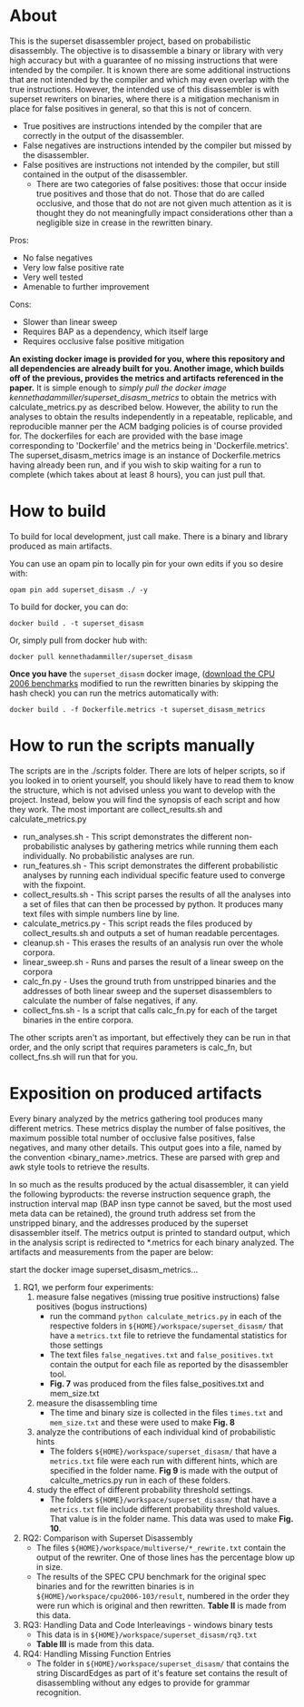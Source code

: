 # About

This is the superset disassembler project, based on probabilistic disassembly. The objective is to disassemble a binary or library with very high accuracy but with a guarantee of no missing instructions that were intended by the compiler. It is known there are some additional instructions that are not intended by the compiler and which may even overlap with the true instructions. However, the intended use of this disassembler is with superset rewriters on binaries, where there is a mitigation mechanism in place for false positives in general, so that this is not of concern.

* True positives are instructions intended by the compiler that are correctly in the output of the disassembler.
* False negatives are instructions intended by the compiler but missed by the disassembler.
* False positives are instructions not intended by the compiler, but still contained in the output of the disassembler. 
  * There are two categories of false positives: those that occur inside true positives and those that do not. Those that do are called occlusive, and those that do not are not given much attention as it is thought they do not meaningfully impact considerations other than a negligible size in crease in the rewritten binary.

Pros:
* No false negatives
* Very low false positive rate
* Very well tested
* Amenable to further improvement

Cons:
* Slower than linear sweep
* Requires BAP as a dependency, which itself large
* Requires occlusive false positive mitigation


**An existing docker image is provided for you, where this repository and all dependencies are already built for you. Another image, which builds off of the previous, provides the metrics and artifacts referenced in the paper.** It is simple enough to *simply pull the docker image kennethadammiller/superset_disasm_metrics* to obtain the metrics with calculate_metrics.py as described below. However, the ability to run the analyses to obtain the results independently in a repeatable, replicable, and reproducible manner per the ACM badging policies is of course provided for. The dockerfiles for each are provided with the base image corresponding to 'Dockerfile' and the metrics being in 'Dockerfile.metrics'. The superset_disasm_metrics image is an instance of Dockerfile.metrics having already been run, and if you wish to skip waiting for a run to complete (which takes about at least 8 hours), you can just pull that. 

# How to build

To build for local development, just call make. There is a binary and library produced as main artifacts.

You can use an opam pin to locally pin for your own edits if you so desire with:

`opam pin add superset_disasm ./ -y`

To build for docker, you can do:

`docker build . -t superset_disasm`

Or, simply pull from docker hub with:

`docker pull kennethadammiller/superset_disasm`

**Once you have** the `superset_disasm` docker image, ([download the CPU 2006 benchmarks](https://drive.google.com/open?id=1Pcqp7OfkTvlXn-rtIMDUPh4IjdBrixEs) modified to run the rewritten binaries by skipping the hash check) you can run the metrics automatically with:

`docker build . -f Dockerfile.metrics -t superset_disasm_metrics`


# How to run the scripts manually
The scripts are in the ./scripts folder. There are lots of helper scripts, so if you looked in to orient yourself, you should likely have to read them to know the structure, which is not advised unless you want to develop with the project. Instead, below you will find the synopsis of each script and how they work. The most important are collect_results.sh and calculate_metrics.py

* run_analyses.sh - This script demonstrates the different non-probabilistic analyses by gathering metrics while running them each individually. No probabilistic analyses are run.
* run_features.sh - This script demonstrates the different probabilistic analyses by running each individual specific feature used to converge with the fixpoint.
* collect_results.sh - This script parses the results of all the analyses into a set of files that can then be processed by python. It produces many text files with simple numbers line by line.
* calculate_metrics.py - This script reads the files produced by collect_results.sh and outputs a set of human readable percentages.
* cleanup.sh - This erases the results of an analysis run over the whole corpora.
* linear_sweep.sh - Runs and parses the result of a linear sweep on the corpora
* calc_fn.py - Uses the ground truth from unstripped binaries and the addresses of both linear sweep and the superset disassemblers to calculate the number of false negatives, if any.
* collect_fns.sh - Is a script that calls calc_fn.py for each of the target binaries in the entire corpora.

The other scripts aren't as important, but effectively they can be run in that order, and the only script that requires parameters is calc_fn, but collect_fns.sh will run that for you.

# Exposition on produced artifacts
Every binary analyzed by the metrics gathering tool produces many different metrics. These metrics display the number of false positives, the maximum possible total number of occlusive false positives, false negatives, and many other details. This output goes into a file, named by the convention <binary_name>.metrics. These are parsed with grep and awk style tools to retrieve the results.

In so much as the results produced by the actual disassembler, it can yield the following byproducts: the reverse instruction sequence graph, the instruction interval map (BAP insn type cannot be saved, but the most used meta data can be retained), the ground truth address set from the unstripped binary, and the addresses produced by the superset disassembler itself. The metrics output is printed to standard output, which in the analysis script is redirected to \*.metrics for each binary analyzed. The artifacts and measurements from the paper are below: 

start the docker image superset_disasm_metrics...

1. RQ1, we perform four experiments:  
   1. measure false negatives (missing true positive instructions) false positives (bogus instructions) 
       * run the command `python calculate_metrics.py` in each of the respective folders in `${HOME}/workspace/superset_disasm/` that have a `metrics.txt` file to retrieve the fundamental statistics for those settings
       * The text files `false_negatives.txt` and `false_positives.txt` contain the output for each file as reported by the disassembler tool.
       * **Fig. 7** was produced from the files false_positives.txt and mem_size.txt
   1. measure the disassembling time
       * The time and binary size is collected in the files `times.txt` and `mem_size.txt` and these were used to make **Fig. 8**
   1. analyze the contributions of each individual kind of probabilistic hints
       * The folders `${HOME}/workspace/superset_disasm/` that have a `metrics.txt` file were each run with different hints, which are specified in the folder name. **Fig 9** is made with the output of calculte_metrics.py run in each of these folders.
   1. study the effect of different probability threshold settings.
       * The folders `${HOME}/workspace/superset_disasm/` that have a `metrics.txt` file include different probability threshold values. That value is in the folder name. This data was used to make **Fig. 10**.
1. RQ2: Comparison with Superset Disassembly
   * The files `${HOME}/workspace/multiverse/*_rewrite.txt` contain the output of the rewriter. One of those lines has the percentage blow up in size.
   * The results of the SPEC CPU benchmark for the original spec binaries and for the rewritten binaries is in `${HOME}/workspace/cpu2006-103/result`, numbered in the order they were run which is original and then rewritten. **Table II** is made from this data.
1. RQ3: Handling Data and Code Interleavings - windows binary tests
   * This data is in `${HOME}/workspace/superset_disasm/rq3.txt`
   * **Table III** is made from this data.
1. RQ4: Handling Missing Function Entries
   * The folder in `${HOME}/workspace/superset_disasm/` that contains the string DiscardEdges as part of it's feature set contains the result of disassembling without any edges to provide for grammar recognition.

